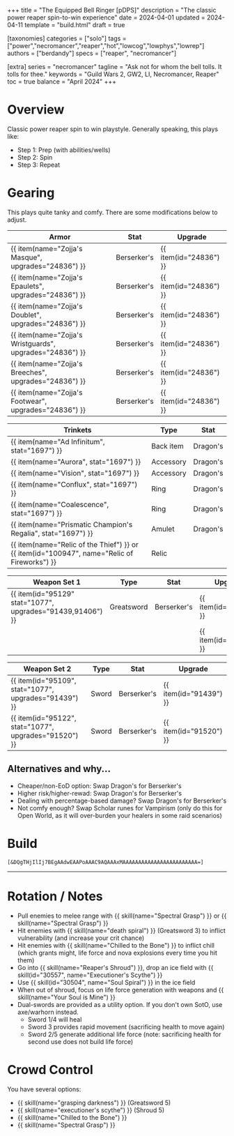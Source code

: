 +++
title = "The Equipped Bell Ringer [pDPS]"
description = "The classic power reaper spin-to-win experience"
date = 2024-04-01
updated = 2024-04-11
template = "build.html"
draft = true

[taxonomies]
categories = ["solo"]
tags = ["power","necromancer","reaper","hot","lowcog","lowphys","lowrep"]
authors = ["berdandy"]
specs = ["reaper", "necromancer"]

[extra]
series = "necromancer"
tagline = "Ask not for whom the bell tolls. It tolls for thee."
keywords = "Guild Wars 2, GW2, LI, Necromancer, Reaper"
toc = true
balance = "April 2024"
+++

# Overview 

Classic power reaper spin to win playstyle. Generally speaking, this plays like:

- Step 1: Prep (with abilities/wells)
- Step 2: Spin
- Step 3: Repeat

# Gearing

This plays quite tanky and comfy. There are some modifications below to adjust.

| Armor                                                    | Stat        | Upgrade                |
| -------------------------------------------------------- | ----------- | ---------------------- |
| {{ item(name="Zojja's Masque", upgrades="24836") }}      | Berserker's | {{ item(id="24836") }} |
| {{ item(name="Zojja's Epaulets", upgrades="24836") }}    | Berserker's | {{ item(id="24836") }} |
| {{ item(name="Zojja's Doublet", upgrades="24836") }}     | Berserker's | {{ item(id="24836") }} |
| {{ item(name="Zojja's Wristguards", upgrades="24836") }} | Berserker's | {{ item(id="24836") }} |
| {{ item(name="Zojja's Breeches", upgrades="24836") }}    | Berserker's | {{ item(id="24836") }} |
| {{ item(name="Zojja's Footwear", upgrades="24836") }}    | Berserker's | {{ item(id="24836") }} |

| Trinkets | Type | Stat |
| -------- | ---- | ---- |
| {{ item(name="Ad Infinitum", stat="1697") }} | Back item | Dragon's |
| {{ item(name="Aurora", stat="1697") }} | Accessory | Dragon's |
| {{ item(name="Vision", stat="1697") }} | Accessory | Dragon's |
| {{ item(name="Conflux", stat="1697") }} | Ring | Dragon's |
| {{ item(name="Coalescence", stat="1697") }} | Ring | Dragon's |
| {{ item(name="Prismatic Champion's Regalia", stat="1697") }} | Amulet | Dragon's |
| {{ item(name="Relic of the Thief") }} or {{ item(id="100947", name="Relic of Fireworks") }} | Relic ||

| Weapon Set 1| Type | Stat | Upgrade |
| ----------- | ---- | ---- | ------- |
| {{ item(id="95129" stat="1077", upgrades="91439,91406") }} | Greatsword | Berserker's | {{ item(id="91439") }} |
| | | | {{ item(id="91406") }} |

| Weapon Set 2 | Type | Stat | Upgrade |
| ------------ | ---- | ---- | ------- |
| {{ item(id="95109", stat="1077", upgrades="91439") }} | Sword | Berserker's | {{ item(id="91439") }} |
| {{ item(id="95122", stat="1077", upgrades="91520") }} | Sword | Berserker's | {{ item(id="91520") }} |


## Alternatives and why...

- Cheaper/non-EoD option: Swap Dragon's for Berserker's
- Higher risk/higher-rewad: Swap Dragon's for Berserker's
- Dealing with percentage-based damage? Swap Dragon's for Berserker's
- Not comfy enough? Swap Scholar runes for Vampirism (only do this for Open World, as it will over-burden your healers in some raid scenarios)

# Build

`[&DQgTHjIlIj7BEgAAdwEAAPoAAAC9AQAAAxMAAAAAAAAAAAAAAAAAAAAAAAA=]`

---

<div data-armory-embed='skills' data-armory-ids='30488,10620,10583,10685,30105'></div><div data-armory-embed='specializations' data-armory-ids='19,50,34' data-armory-19-traits='788,1844,782'  data-armory-50-traits='875,894,893'  data-armory-34-traits='2020,2031,2021' ></div>

# Rotation / Notes

- Pull enemies to melee range with {{ skill(name="Spectral Grasp") }} or {{ skill(name="Spectral Grasp") }}
- Hit enemies with {{ skill(name="death spiral") }} (Greatsword 3) to inflict vulnerability (and increase your crit chance)
- Hit enemies with {{ skill(name="Chilled to the Bone") }} to inflict chill (which grants might, life force and nova explosions every time you hit them)
- Go into {{ skill(name="Reaper's Shroud") }}, drop an ice field with {{ skill(id="30557", name="Executioner's Scythe") }}
- Use {{ skill(id="30504", name="Soul Spiral") }} in the ice field
- When out of shroud, focus on life force generation with weapons and {{ skill(name="Your Soul is Mine") }}
- Dual-swords are provided as a utility option. If you don't own SotO, use axe/warhorn instead.
  - Sword 1/4 will heal
  - Sword 3 provides rapid movement (sacrificing health to move again)
  - Sword 2/5 generate additional life force (note: sacrificing health for second use does not build life force)

# Crowd Control

You have several options:

- {{ skill(name="grasping darkness") }} (Greatsword 5)
- {{ skill(name="executioner's scythe") }} (Shroud 5)
- {{ skill(name="Chilled to the Bone") }}
- {{ skill(name="Spectral Grasp") }}
